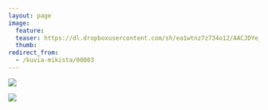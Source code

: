 ```yaml
---
layout: page
image:
  feature:
  teaser: https://dl.dropboxusercontent.com/sh/ea1wtnz7z734o12/AACJDYe_efZxFwzmCqtBST0wa/mikin-kuvat/2/IMG00163-245px.jpg
  thumb:
redirect_from:
  - /kuvia-mikista/00003
---
```


[![](https://dl.dropboxusercontent.com/sh/ea1wtnz7z734o12/AABX4V30A5hlTNJeKFVpOudla/mikin-kuvat/3/IMG00163-800px.jpg)](https://dl.dropboxusercontent.com/sh/ea1wtnz7z734o12/AABTszFke2eVRP6OojZTlwEea/mikin-kuvat/3/IMG00163.jpg)

[![](https://lh3.googleusercontent.com/3pK4LKVrN0hm_XDbt1EiMOWwrIpaIghp_aGRAC6cVBA=w800)](https://lh3.googleusercontent.com/3pK4LKVrN0hm_XDbt1EiMOWwrIpaIghp_aGRAC6cVBA=s0)
